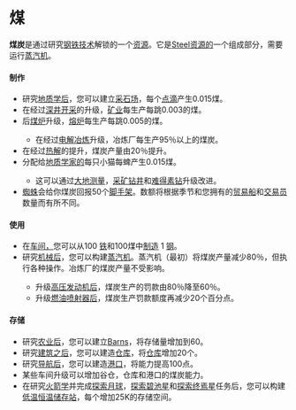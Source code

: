 # 煤


  <p><strong>煤炭</strong>是通过研究<a href="#Technologies#Steel">钢铁技术</a>解锁的一个<a href="?file=003-资源大全/005-资源介绍">资源</a>。它是<a href="#workshop#Steel">Steel资源的</a>一个组成部分，需要运行<a href="#Buildings#蒸汽机">蒸汽机</a>。<a href="#Technologies#Steel"></a><a href="#workshop#Steel"></a><a href="#Buildings#蒸汽机"></a></p>
  
  #### 制作
  
   <ul>
    <li>研究<a href="#Technologies#Geology">地质学后</a>，您可以建立<a href="#Buildings#Quarry">采石场</a>，每个<a href="#Buildings#Quarry">点滴</a>产生0.015煤。</li>
    <li>在经过<a href="?file=001-猫咪百科/04-作坊/01-升级#深井开采">深井开采</a>的升级，<a href="#Buildings#Mine">矿业</a>每生产每跳0.003的煤。</li>
    <li>后<a href="?file=001-猫咪百科/04-作坊/01-升级#煤炉">煤炉</a>升级，<a href="?file=001-猫咪百科/01-建筑物/06-工业建筑#熔炉">熔炉</a>每生产每跳0.005的煤。</li>
    <ul>
     <li>在经过<a href="#workshop#Electrolytic_Smelting">电解冶炼</a>升级，冶炼厂每生产95％以上的煤炭。</li>
    </ul>
    <li>在经过<a href="#workshop#Pyrolysis">热解</a>的提升，煤炭产量由20％提升。</li>
    <li>分配给<a href="#Jobs#Geologist">地质学家的</a>每只小猫每蜱产生0.015煤。</li>
    <ul>
     <li>这可以通过<a href="#workshop#Geodesy">大地测量</a>，<a href="#workshop#Mining_Drill">采矿钻井</a>和<a href="#workshop#Unobtainium_Drill">难得素钻</a>升级改进。</li>
    </ul>
    <li> <a href="?file=001-猫咪百科/05-贸易">蜘蛛</a>会给你煤炭回报50个<a href="#workshop#Scaffold">脚手架</a>。数额将根据季节和您拥有的<a href="?file=003-资源大全/26-贸易船">贸易船</a>和<a href="#Buildings#Tradepost">交易员</a>数量而有所不同。</li>
   </ul>
   
#### 使用

   <ul>
    <li>在<a href="#workshop">车间，</a>您可以从100 <a href="#iron">铁</a>和100煤中<a href="#steel">制造</a> 1 <a href="#steel">钢</a>。<a href="#iron"></a></li>
    <li>研究<a href="#Technologies#Machinery">机械后</a>，您可以构建<a href="#Buildings#蒸汽机">蒸汽机</a>。蒸汽机（最初）将煤炭产量减少80％，但执行各种操作。冶炼厂的煤炭产量不受影响。</li>
    <ul>
     <li>升级<a href="#workshop#High_Pressure_Engine">高压发动机后</a>，煤炭生产的罚款由80％降至60％。</li>
     <li>升级<a href="#workshop#Fuel_Injectors">燃油喷射器后</a>，煤炭生产罚款额度再减少20个百分点。</li>
    </ul>
   </ul>
   
#### 存储

   <ul>
    <li>研究<a href="#Technologies#Agriculture">农业后</a>，您可以建立<a href="#Buildings#Barn">Barns</a>，将存储量增加到60。</li>
    <li>研究<a href="#Technologies#Construction">建筑之后</a>，您可以建造<a href="#Buildings#Warehouse">仓库</a>，将<a href="#Buildings#Warehouse">仓库</a>增加20个。</li>
    <li>研究<a href="#Technologies#Navigation">导航后</a>，您可以建造<a href="#Buildings#Harbor">港口</a>，将能力提高100点。</li>
    <li> 某些车间升级可以增加谷仓，仓库和港口的煤炭能力。</li>
    <li>在研究<a href="?file=001-猫咪百科/03-科技/01-科技#火箭学">火箭学</a>并完成<a href="?file=001-猫咪百科/07-空间/04-月球">探索月球</a>，<a href="?file=001-猫咪百科/07-空间/01-地面控制#探索碧池星">探索碧池星</a>和<a href="?file=001-猫咪百科/07-空间/01-地面控制#探索终焉星">探索终焉星</a>任务后，您可以构建<a href="?file=001-猫咪百科/07-空间/08-终焉星#低温恒温储存站">低温恒温储存站</a>，每个增加25K的存储空间。</li>
   </ul>
